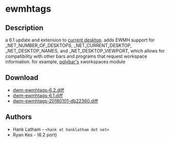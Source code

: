 ewmhtags
========

Description
-----------
a 6.1 update and extension to [current desktop](../current_desktop). adds EWMH
support for \_NET\_NUMBER\_OF\_DESKTOPS, \_NET\_CURRENT\_DESKTOP,
\_NET\_DESKTOP\_NAMES, and \_NET\_DESKTOP\_VIEWPORT, which allows for
compatibility with other bars and programs that request workspace information.
for example, [polybar's](https://github.com/polybar/polybar) xworkspaces module

Download
--------
* [dwm-ewmhtags-6.2.diff](dwm-ewmhtags-6.2.diff)
* [dwm-ewmhtags-6.1.diff](dwm-ewmhtags-6.1.diff)
* [dwm-ewmhtags-20180101-db22360.diff](dwm-ewmhtags-20180101-db22360.diff)

Authors
-------
* Hank Latham - `<hank at hanklatham dot net>`
* Ryan Kes - <alrayyes at gmail dot com> (6.2 port)
